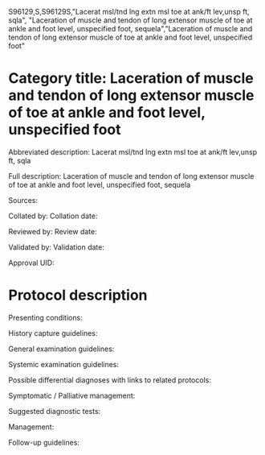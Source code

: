 S96129,S,S96129S,"Lacerat msl/tnd lng extn msl toe at ank/ft lev,unsp ft, sqla", "Laceration of muscle and tendon of long extensor muscle of toe at ankle and foot level, unspecified foot, sequela","Laceration of muscle and tendon of long extensor muscle of toe at ankle and foot level, unspecified foot"
# Category title: Laceration of muscle and tendon of long extensor muscle of toe at ankle and foot level, unspecified foot

Abbreviated description: Lacerat msl/tnd lng extn msl toe at ank/ft lev,unsp ft, sqla

Full description: Laceration of muscle and tendon of long extensor muscle of toe at ankle and foot level, unspecified foot, sequela

Sources:

Collated by:
Collation date:

Reviewed by:
Review date:

Validated by:
Validation date:

Approval UID:

# Protocol description

Presenting conditions:

History capture guidelines:

General examination guidelines:

Systemic examination guidelines:

Possible differential diagnoses with links to related protocols:

Symptomatic / Palliative management:

Suggested diagnostic tests:

Management:

Follow-up guidelines:
